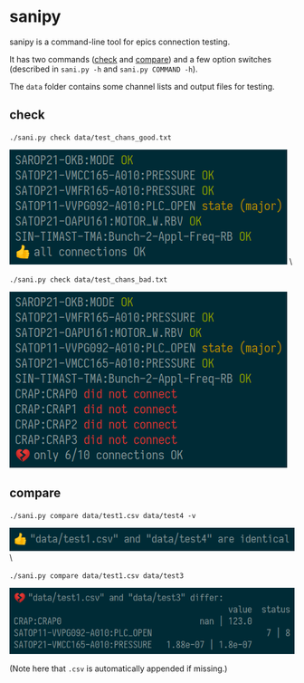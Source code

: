 # sanipy

sanipy is a command-line tool for epics connection testing.

It has two commands ([check](#check) and [compare](#compare)) and a few option switches (described in `sani.py -h` and `sani.py COMMAND -h`).

The `data` folder contains some channel lists and output files for testing.

## check

`./sani.py check data/test_chans_good.txt`

<img src="docs/check_good.png" width="491"> \

`./sani.py check data/test_chans_bad.txt`

<img src="docs/check_bad.png" width="491">


## compare

`./sani.py compare data/test1.csv data/test4 -v`

<img src="docs/compare_good.png" width="568"> \

`./sani.py compare data/test1.csv data/test3`

<img src="docs/compare_bad.png" width="658">

(Note here that `.csv` is automatically appended if missing.)
